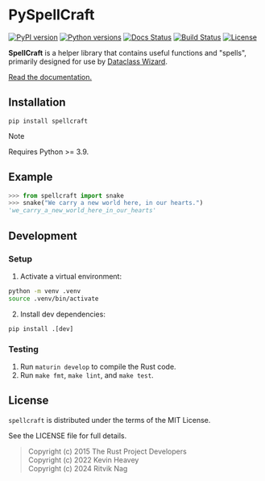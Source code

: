 # PySpellCraft

[![PyPI version](https://img.shields.io/pypi/v/spellcraft.svg)](https://pypi.org/project/spellcraft/)
[![Python versions](https://img.shields.io/pypi/pyversions/spellcraft.svg)](https://pypi.org/project/spellcraft/)
[![Docs Status](https://github.com/rnag/spellcraft/actions/workflows/docs.yml/badge.svg)](https://ritviknag.com/spellcraft/)
[![Build Status](https://github.com/rnag/spellcraft/actions/workflows/build-and-release.yml/badge.svg)](https://github.com/rnag/spellcraft/actions/workflows/build-and-release.yml)
[![License](https://img.shields.io/pypi/l/spellcraft.svg)](https://github.com/rnag/spellcraft/blob/main/LICENSE)

<!-- [![Coverage Status](https://coveralls.io/repos/github/rnag/spellcraft/badge.svg?branch=main)](https://coveralls.io/github/rnag/spellcraft?branch=main) -->
<!-- [![Code style: black](https://img.shields.io/badge/code%20style-black-000000.svg)](https://github.com/psf/black) -->

**SpellCraft** is a helper library that contains useful functions and "spells", primarily designed for use by [Dataclass Wizard].

[Read the documentation.]

[Read the documentation.]: https://ritviknag.com/spellcraft/
[Dataclass Wizard]: https://dataclass-wizard.readthedocs.io

## Installation

```
pip install spellcraft
```

> [!NOTE]
> Requires Python >= 3.9.

## Example

```python
>>> from spellcraft import snake
>>> snake("We carry a new world here, in our hearts.")
'we_carry_a_new_world_here_in_our_hearts'
```

## Development

### Setup

1. Activate a virtual environment:

```sh
python -m venv .venv
source .venv/bin/activate
```

2. Install dev dependencies:

```
pip install .[dev]
```

### Testing

1. Run `maturin develop` to compile the Rust code.
2. Run `make fmt`, `make lint`, and `make test`.

## License

`spellcraft` is distributed under the terms of the MIT License.

See the LICENSE file for full details.

> Copyright (c) 2015 The Rust Project Developers<br>
> Copyright (c) 2022 Kevin Heavey<br>
> Copyright (c) 2024 Ritvik Nag
